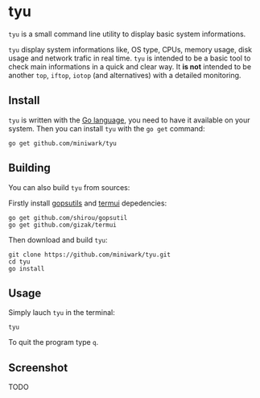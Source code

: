tyu
===
`tyu` is a small command line utility to display basic system informations.

`tyu` display system informations like, OS type, CPUs, memory usage, disk usage and network trafic in real time. `tyu` is intended to be a basic tool to check main informations in a quick and clear way. It **is not** intended to be another `top`, `iftop`, `iotop` (and alternatives) with a detailed monitoring.

Install
-------
`tyu` is written with the [Go language](https://golang.org/), you need to have it available on your system.
Then you can install `tyu` with the `go get` command:

```
go get github.com/miniwark/tyu
```

Building
--------
You can also build `tyu` from sources:

Firstly install [gopsutils](https://github.com/shirou/gopsutil) and [termui](https://github.com/gizak/termui) depedencies:

```
go get github.com/shirou/gopsutil
go get github.com/gizak/termui
```

Then download and build `tyu`:
```
git clone https://github.com/miniwark/tyu.git
cd tyu
go install
```

Usage
-----
Simply lauch `tyu` in the terminal:
```
tyu
```

To quit the program type `q`.

Screenshot
----------
TODO
